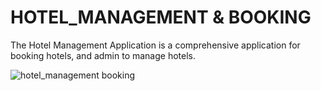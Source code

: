 # HOTEL_MANAGEMENT & BOOKING

The Hotel Management Application is a comprehensive application for booking hotels, and admin to manage hotels. 

![hotel_management   booking](https://github.com/Tedmyles/HOTEL_MANAGEMENT/assets/134784483/0e1f50e9-4296-43a8-9a0b-3829e1efe9d2)
